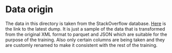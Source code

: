 # Data origin

The data in this directory is taken from the StackOverflow database. [Here](https://archive.org/details/stackexchange) is the link to the latest dump. It is just a sample of the data that is transformed from the original XML format to parquet and JSON which are suitable for the purpose of the training. Also only certain columns are being taken and they are customly renamed to make it consistent with the rest of the training.